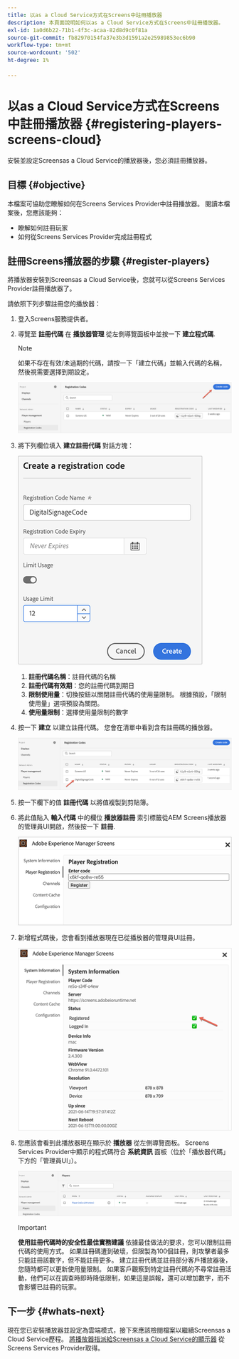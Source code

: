 ```yaml
---
title: 以as a Cloud Service方式在Screens中註冊播放器
description: 本頁面說明如何以as a Cloud Service方式在Screens中註冊播放器。
exl-id: 1a0d6b22-71b1-4f3c-acaa-82d8d9c0f81a
source-git-commit: fb82970154fa37e3b3d1591a2e25989853ec6b90
workflow-type: tm+mt
source-wordcount: '502'
ht-degree: 1%

---
```


# 以as a Cloud Service方式在Screens中註冊播放器 {#registering-players-screens-cloud}

安裝並設定Screensas a Cloud Service的播放器後，您必須註冊播放器。

## 目標 {#objective}

本檔案可協助您瞭解如何在Screens Services Provider中註冊播放器。 閱讀本檔案後，您應該能夠：

* 瞭解如何註冊玩家
* 如何從Screens Services Provider完成註冊程式

## 註冊Screens播放器的步驟 {#register-players}

將播放器安裝到Screensas a Cloud Service後，您就可以從Screens Services Provider註冊播放器了。

請依照下列步驟註冊您的播放器：

1. 登入Screens服務提供者。

1. 導覽至 **註冊代碼** 在 **播放器管理** 從左側導覽面板中並按一下 **建立程式碼**.

   >[!NOTE]
   >如果不存在有效/未過期的代碼，請按一下「建立代碼」並輸入代碼的名稱，然後視需要選擇到期設定。

   ![影像](/help/screens-cloud/assets/player/register-player1.png)

1. 將下列欄位填入 **建立註冊代碼** 對話方塊：

   ![影像](/help/screens-cloud/assets/player/register-player2.png)

   1. **註冊代碼名稱**：註冊代碼的名稱
   1. **註冊代碼有效期**：您的註冊代碼到期日
   1. **限制使用量**：切換按鈕以關閉註冊代碼的使用量限制。 根據預設，「限制使用量」選項預設為關閉。
   1. **使用量限制**：選擇使用量限制的數字

1. 按一下 **建立** 以建立註冊代碼。 您會在清單中看到含有註冊碼的播放器。

   ![影像](/help/screens-cloud/assets/player/register-player3.png)

1. 按一下欄下的值 **註冊代碼**  以將值複製到剪貼簿。

1. 將此值貼入 **輸入代碼** 中的欄位 **播放器註冊** 索引標籤從AEM Screens播放器的管理員UI開啟，然後按一下 **註冊**.

   ![影像](/help/screens-cloud/assets/player/register-player4.png)


1. 新增程式碼後，您會看到播放器現在已從播放器的管理員UI註冊。

   ![影像](/help/screens-cloud/assets/player/register-player5.png)

1. 您應該會看到此播放器現在顯示於 **播放器** 從左側導覽面板。 Screens Services Provider中顯示的程式碼符合 **系統資訊** 面板（位於「播放器代碼」下方的「管理員UI」）。

   ![影像](/help/screens-cloud/assets/player/register-player6.png)

   >[!IMPORTANT]
   >**使用註冊代碼時的安全性最佳實務建議**
   >依據最佳做法的要求，您可以限制註冊代碼的使用方式。 如果註冊碼遭到破壞，但限製為100個註冊，則攻擊者最多只能註冊該數字，但不能註冊更多。 建立註冊代碼並註冊部分客戶播放器後，您隨時都可以更新使用量限制。 如果客戶觀察到特定註冊代碼的不尋常註冊活動，他們可以在調查時即時降低限制，如果這是誤報，還可以增加數字，而不會影響已註冊的玩家。


## 下一步 {#whats-next}

現在您已安裝播放器並設定為雲端模式，接下來應該檢閱檔案以繼續Screensas a Cloud Service歷程。 [將播放器指派給Screensas a Cloud Service的顯示器](/help/screens-cloud/managing-players-registration/assigning-player-display.md) 從Screens Services Provider取得。
